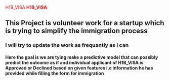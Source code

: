 <span style="color: red"> H1B_VISA </span> 
<b style='color:red'>H1B_VISA</b>


## This Project is volunteer work for a startup which is trying to simplify the immigration process

### I will try to update the work as frequantly as I can

#### Here the goal is we are tying make a predictive model that can possibly predict the outcome as if and individual applicant of H1B_VISA is Approved or Declined based on given features i.e information he has provided while filling the form for immigration

